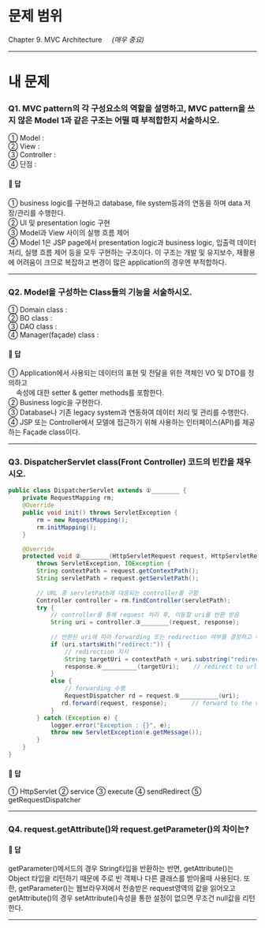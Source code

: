 # 문제 범위
Chapter 9. MVC Architecture  &nbsp;&nbsp;&nbsp; *(매우 중요)*  
  
<hr>
  
# 내 문제
### Q1. MVC pattern의 각 구성요소의 역할을 설명하고, MVC pattern을 쓰지 않은 Model 1과 같은 구조는 어떨 때 부적합한지 서술하시오.
① Model :  
② View :    
③ Controller :  
④ 단점 :  
  
#### 📄 답 
① business logic를 구현하고 database, file system등과의 연동을 하며 data 저장/관리를 수행한다.  
② UI 및 presentation logic 구현  
③ Model과 View 사이의 실행 흐름 제어   
④ Model 1은 JSP page에서 presentation logic과 business logic, 입출력 데이터 처리, 실행 흐름 제어 등을 모두 구현하는 구조이다. 
이 구조는 개발 및 유지보수, 재활용에 어려움이 크므로 복잡하고 변경이 많은 application의 경우엔 부적합하다.
  
<hr>


### Q2. Model을 구성하는 Class들의 기능을 서술하시오.
① Domain class :  
② BO class :  
③ DAO class :  
④ Manager(façade) class :  
 
#### 📄 답 
① Application에서 사용되는 데이터의 표현 및 전달을 위한 객체인 VO 및 DTO를 정의하고   
&nbsp; &nbsp; 속성에 대한 setter & getter methods를 포함한다.  
② Business logic을 구현한다.  
③ Database나 기존 legacy system과 연동하여 데이터 처리 및 관리를 수행한다.  
④ JSP 또는 Controller에서 모델에 접근하기 위해 사용하는 인터페이스(API)를 제공하는 Façade class이다.  
  
<hr>
  
### Q3. DispatcherServlet class(Front Controller) 코드의 빈칸을 채우시오.
```java
public class DispatcherServlet extends ①________ {
    private RequestMapping rm;
    @Override
    public void init() throws ServletException {
        rm = new RequestMapping();
        rm.initMapping();
    }

    @Override
    protected void ②________(HttpServletRequest request, HttpServletResponse response) 
    	throws ServletException, IOException {
    	String contextPath = request.getContextPath();
    	String servletPath = request.getServletPath();
    	
    	// URL 중 servletPath에 대응되는 controller를 구함
        Controller controller = rm.findController(servletPath);
        try {
        	// controller를 통해 request 처리 후, 이동할 uri를 반환 받음
            String uri = controller.③________(request, response);
            
 			// 반환된 uri에 따라 forwarding 또는 redirection 여부를 결정하고 이동 
            if (uri.startsWith("redirect:")) {	
            	// redirection 지시
            	String targetUri = contextPath + uri.substring("redirect:".length());
            	response.④__________(targetUri);	// redirect to url            
            }
            else {
            	// forwarding 수행
            	RequestDispatcher rd = request.⑤___________(uri);
               rd.forward(request, response);		// forward to the view page
            }                   
        } catch (Exception e) {
            logger.error("Exception : {}", e);
            throw new ServletException(e.getMessage());
        }
    }
}
```
#### 📄 답
① HttpServlet
② service
③ execute
④ sendRedirect
⑤ getRequestDispatcher

<hr>


### Q4. request.getAttribute()와 request.getParameter()의 차이는?
 
#### 📄 답
getParameter()메서드의 경우 String타입을 반환하는 반면, getAttribute()는 Object 타입을 리턴하기 때문에 주로 빈 객체나 다른 클래스를 받아올때 사용된다. 또한, getParameter()는 웹브라우저에서 전송받은 request영역의 값을 읽어오고 getAttribute()의 경우 setAttribute()속성을 통한 설정이 없으면 무조건 null값을 리턴한다.  
  
<hr>
